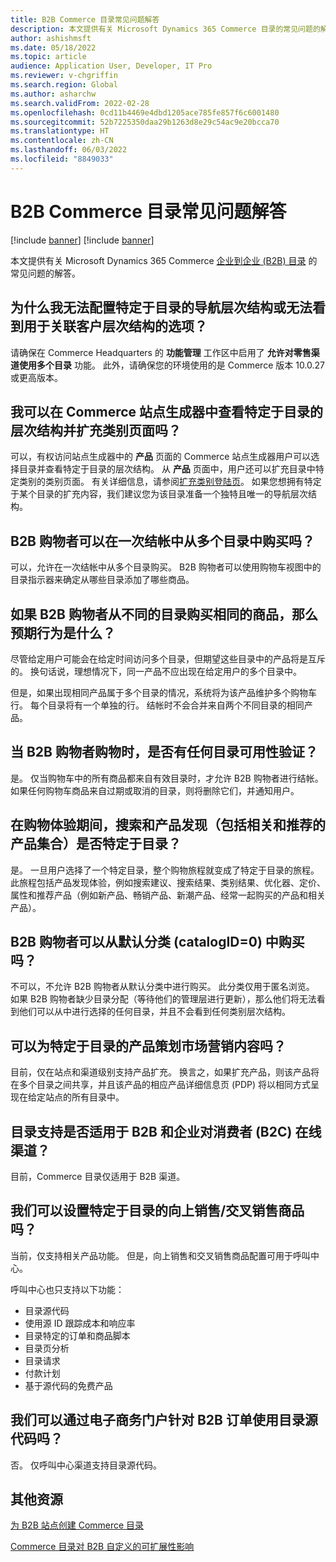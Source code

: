 ```yaml
---
title: B2B Commerce 目录常见问题解答
description: 本文提供有关 Microsoft Dynamics 365 Commerce 目录的常见问题的解答。
author: ashishmsft
ms.date: 05/18/2022
ms.topic: article
audience: Application User, Developer, IT Pro
ms.reviewer: v-chgriffin
ms.search.region: Global
ms.author: asharchw
ms.search.validFrom: 2022-02-28
ms.openlocfilehash: 0cd11b4469e4dbd1205ace785fe857f6c6001480
ms.sourcegitcommit: 52b7225350daa29b1263d8e29c54ac9e20bcca70
ms.translationtype: HT
ms.contentlocale: zh-CN
ms.lasthandoff: 06/03/2022
ms.locfileid: "8849033"
---
```

# <a name="commerce-catalogs-for-b2b-faq"></a>B2B Commerce 目录常见问题解答

[!include [banner](includes/banner.md)]
[!include [banner](includes/preview-banner.md)]

本文提供有关 Microsoft Dynamics 365 Commerce [企业到企业 (B2B) 目录](catalogs-b2b-sites.md) 的常见问题的解答。

## <a name="why-cant-i-configure-a-catalog-specific-navigation-hierarchy-or-see-an-option-to-associate-a-customer-hierarchy"></a>为什么我无法配置特定于目录的导航层次结构或无法看到用于关联客户层次结构的选项？

请确保在 Commerce Headquarters 的 **功能管理** 工作区中启用了 **允许对零售渠道使用多个目录** 功能。 此外，请确保您的环境使用的是 Commerce 版本 10.0.27 或更高版本。

## <a name="can-i-view-the-catalog-specific-hierarchy-and-enrich-category-pages-in-commerce-site-builder"></a>我可以在 Commerce 站点生成器中查看特定于目录的层次结构并扩充类别页面吗？

可以，有权访问站点生成器中的 **产品** 页面的 Commerce 站点生成器用户可以选择目录并查看特定于目录的层次结构。 从 **产品** 页面中，用户还可以扩充目录中特定类别的类别页面。 有关详细信息，请参阅[扩充类别登陆页](enrich-category-page.md)。 如果您想拥有特定于某个目录的扩充内容，我们建议您为该目录准备一个独特且唯一的导航层次结构。

## <a name="can-a-b2b-shopper-purchase-from-multiple-catalogs-in-a-single-checkout"></a>B2B 购物者可以在一次结帐中从多个目录中购买吗？

可以，允许在一次结帐中从多个目录购买。 B2B 购物者可以使用购物车视图中的目录指示器来确定从哪些目录添加了哪些商品。

## <a name="if-a-b2b-shopper-purchases-the-same-item-from-different-catalogs-what-is-the-expected-behavior"></a>如果 B2B 购物者从不同的目录购买相同的商品，那么预期行为是什么？

尽管给定用户可能会在给定时间访问多个目录，但期望这些目录中的产品将是互斥的。 换句话说，理想情况下，同一产品不应出现在给定用户的多个目录中。

但是，如果出现相同产品属于多个目录的情况，系统将为该产品维护多个购物车行。 每个目录将有一个单独的行。 结帐时不会合并来自两个不同目录的相同产品。

## <a name="when-a-b2b-shopper-is-shopping-is-there-any-validation-for-catalog-availability"></a>当 B2B 购物者购物时，是否有任何目录可用性验证？

是。 仅当购物车中的所有商品都来自有效目录时，才允许 B2B 购物者进行结帐。 如果任何购物车商品来自过期或取消的目录，则将删除它们，并通知用户。

## <a name="during-the-shopping-experience-are-search-and-product-discovery-including-related-and-recommended-product-collections-catalog-specific"></a>在购物体验期间，搜索和产品发现（包括相关和推荐的产品集合）是否特定于目录？

是。 一旦用户选择了一个特定目录，整个购物旅程就变成了特定于目录的旅程。 此旅程包括产品发现体验，例如搜索建议、搜索结果、类别结果、优化器、定价、属性和推荐产品（例如新产品、畅销产品、新潮产品、经常一起购买的产品和相关产品）。

## <a name="can-a-b2b-shopper-purchase-from-the-default-assortment-catalogid0"></a>B2B 购物者可以从默认分类 (catalogID=0) 中购买吗？

不可以，不允许 B2B 购物者从默认分类中进行购买。 此分类仅用于匿名浏览。 如果 B2B 购物者缺少目录分配（等待他们的管理层进行更新），那么他们将无法看到他们可以从中进行选择的任何目录，并且不会看到任何类别层次结构。

## <a name="can-marketing-content-be-curated-for-a-product-that-is-specific-to-a-catalog"></a>可以为特定于目录的产品策划市场营销内容吗？

目前，仅在站点和渠道级别支持产品扩充。 换言之，如果扩充产品，则该产品将在多个目录之间共享，并且该产品的相应产品详细信息页 (PDP) 将以相同方式呈现在给定站点的所有目录中。

## <a name="is-catalog-support-available-for-both-b2b-and-business-to-consumer-b2c-online-channels"></a>目录支持是否适用于 B2B 和企业对消费者 (B2C) 在线渠道？

目前，Commerce 目录仅适用于 B2B 渠道。

## <a name="can-we-set-up-catalog-specific-upsellcross-sell-items"></a>我们可以设置特定于目录的向上销售/交叉销售商品吗？

当前，仅支持相关产品功能。 但是，向上销售和交叉销售商品配置可用于呼叫中心。

呼叫中心也只支持以下功能：

- 目录源代码
- 使用源 ID 跟踪成本和响应率
- 目录特定的订单和商品脚本
- 目录页分析
- 目录请求
- 付款计划
- 基于源代码的免费产品

## <a name="can-we-use-catalog-source-codes-for-b2b-orders-through-the-e-commerce-portal"></a>我们可以通过电子商务门户针对 B2B 订单使用目录源代码吗？

否。 仅呼叫中心渠道支持目录源代码。

## <a name="additional-resources"></a>其他资源

[为 B2B 站点创建 Commerce 目录](catalogs-b2b-sites.md)

[Commerce 目录对 B2B 自定义的可扩展性影响](catalogs-b2b-sites-dev.md)
